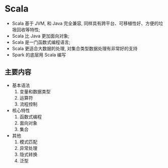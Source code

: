 # Scala

- Scala 基于 JVM, 和 Java 完全兼容, 同样具有跨平台、可移植性好、方便的垃圾回收等特性;
- Scala 比 Java 更加面向对象;
- Scala 是一门函数式编程语言;
- Scala 更适合大数据的处理, 对集合类型数据处理有非常好的支持
- Spark 的底层用 Scala 编写

## 主要内容

- 基本语法
    1. 变量和数据类型
    2. 运算符
    3. 流程控制
- 核心特性
    1. 函数式编程
    2. 面向对象
    3. 集合
- 其他
    1. 模式匹配
    2. 异常处理
    3. 隐式转换
    4. 泛型
